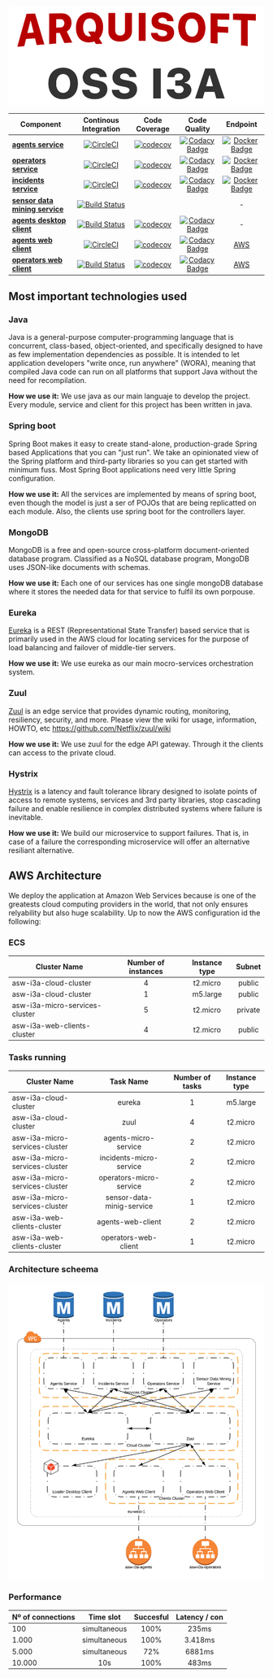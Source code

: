 ![Image of Yaktocat](.github/logo-asw-i3a-small.png)

<!-- Do  not touch anything bellow this line -->

| **Component** | **Continous Integration** | **Code Coverage** | **Code Quality** | **Endpoint**
|---|:---:|:---:|:---:|:---:|
|**[agents service](https://github.com/asw-i3a/agents-service)**        |[![CircleCI](https://circleci.com/gh/asw-i3a/agents-service/tree/master.svg?style=svg)](https://circleci.com/gh/asw-i3a/agents-service/tree/master)|[![codecov](https://codecov.io/gh/asw-i3a/agents-service/branch/master/graph/badge.svg)](https://codecov.io/gh/asw-i3a/agents-service)|[![Codacy Badge](https://api.codacy.com/project/badge/Grade/e1e90c5a89fd4da6908296545e952c81)](https://www.codacy.com/app/colunga91/agents-service?utm_source=github.com&amp;utm_medium=referral&amp;utm_content=asw-i3a/agents-service&amp;utm_campaign=Badge_Grade)|[![Docker Badge](https://img.shields.io/badge/docker%20image-latest-blue.svg)](https://hub.docker.com/r/incisystem/agents_service/)
|**[operators service](https://github.com/asw-i3a/operators-service)** |[![CircleCI](https://circleci.com/gh/asw-i3a/operators-service/tree/master.svg?style=svg)](https://circleci.com/gh/asw-i3a/operators-service/tree/master)|[![codecov](https://codecov.io/gh/asw-i3a/operators-service/branch/master/graph/badge.svg)](https://codecov.io/gh/asw-i3a/operators-service)|[![Codacy Badge](https://api.codacy.com/project/badge/Grade/76aa0b37d6d04efbb066b869e474e273)](https://www.codacy.com/app/colunga91/operators-service?utm_source=github.com&amp;utm_medium=referral&amp;utm_content=asw-i3a/operators-service&amp;utm_campaign=Badge_Grade)|[![Docker Badge](https://img.shields.io/badge/docker%20image-latest-blue.svg)](https://hub.docker.com/r/incisystem/operators_service/)
|**[incidents service](https://github.com/asw-i3a/incidents-service)** |[![CircleCI](https://circleci.com/gh/asw-i3a/incidents-service.svg?style=svg)](https://circleci.com/gh/asw-i3a/incidents-service)|[![codecov](https://codecov.io/gh/asw-i3a/incidents-service/branch/master/graph/badge.svg)](https://codecov.io/gh/asw-i3a/incidents-service)|[![Codacy Badge](https://api.codacy.com/project/badge/Grade/a43047eb0e3942a3af3ef93901cdfa87)](https://www.codacy.com/app/colunga91/incidents-service?utm_source=github.com&amp;utm_medium=referral&amp;utm_content=asw-i3a/incidents-service&amp;utm_campaign=Badge_Grade)|[![Docker Badge](https://img.shields.io/badge/docker%20image-latest-blue.svg)](https://hub.docker.com/r/incisystem/incidents_service/)
|**[sensor data mining service](https://github.com/asw-i3a/sensor-data-mining)** |[![Build Status](https://travis-ci.com/asw-i3a/sensor-data-mining.svg?branch=master)](https://travis-ci.com/asw-i3a/sensor-data-mining)|||-
|**[agents desktop client](https://github.com/asw-i3a/agents-desktop-client)** |[![Build Status](https://travis-ci.org/Arquisoft/Loader_i3a.svg?branch=master)](https://travis-ci.org/Arquisoft/Loader_i3a)|[![codecov](https://codecov.io/gh/Arquisoft/Loader_i3a/branch/master/graph/badge.svg)](https://codecov.io/gh/Arquisoft/Loader_i3a)|[![Codacy Badge](https://api.codacy.com/project/badge/Grade/27b04e16c41248d0abad6d5a4ce83911)](https://www.codacy.com/app/jelabra/Loader_i3a?utm_source=github.com&amp;utm_medium=referral&amp;utm_content=Arquisoft/Loader_i3a&amp;utm_campaign=Badge_Grade)|-
|**[agents web client](https://github.com/asw-i3a/agents-web-client)** |[![CircleCI](https://circleci.com/gh/asw-i3a/agents-web-client.svg?style=svg)](https://circleci.com/gh/asw-i3a/agents-web-client)|[![codecov](https://codecov.io/gh/asw-i3a/agents-web-client/branch/master/graph/badge.svg)](https://codecov.io/gh/asw-i3a/agents-web-client)|[![Codacy Badge](https://api.codacy.com/project/badge/Grade/93c9cdf439f7444481c42c426c0e988f)](https://www.codacy.com/app/colunga91/agents-web-client?utm_source=github.com&amp;utm_medium=referral&amp;utm_content=asw-i3a/agents-web-client&amp;utm_campaign=Badge_Grade)|[AWS](http://asw-i3a-agents-client.guill.io)
|**[operators web client](https://github.com/asw-i3a/operators-web-client)** |[![Build Status](https://travis-ci.org/Arquisoft/InciDashboard_i3a.svg?branch=master)](https://travis-ci.org/Arquisoft/InciDashboard_i3a)|[![codecov](https://codecov.io/gh/Arquisoft/InciDashboard_i3a/branch/master/graph/badge.svg)](https://codecov.io/gh/Arquisoft/InciDashboard_i3a)|[![Codacy Badge](https://api.codacy.com/project/badge/Grade/27b04e16c41248d0abad6d5a4ce83911)](https://www.codacy.com/app/jelabra/InciDashboard_i3a?utm_source=github.com&amp;utm_medium=referral&amp;utm_content=Arquisoft/Loader_i3a&amp;utm_campaign=Badge_Grade)|[AWS](http://asw-i3a-operators-client.guill.io)

<!-- Do  not touch anything above this line -->

## Most important technologies used

### Java
Java is a general-purpose computer-programming language that is concurrent, class-based, object-oriented, and specifically designed to have as few implementation dependencies as possible. It is intended to let application developers "write once, run anywhere" (WORA), meaning that compiled Java code can run on all platforms that support Java without the need for recompilation.

**How we use it:**
We use java as our main languaje to develop the project. Every module, service and client for this project has been written in java.

### Spring boot
Spring Boot makes it easy to create stand-alone, production-grade Spring based Applications that you can "just run". We take an opinionated view of the Spring platform and third-party libraries so you can get started with minimum fuss. Most Spring Boot applications need very little Spring configuration.

**How we use it:**
All the services are implemented by means of spring boot, even though the model is just a ser of POJOs that are being replicatted on each module. Also, the clients use spring boot for the controllers layer.

### MongoDB
MongoDB is a free and open-source cross-platform document-oriented database program. Classified as a NoSQL database 
program, MongoDB uses JSON-like documents with schemas.

**How we use it:**
Each one of our services has one single mongoDB database where it stores the needed data for that service to fulfil its own porpouse.

### Eureka
[Eureka](https://github.com/Netflix/eureka) is a REST (Representational State Transfer) based service that is primarily used in the AWS cloud for locating services for the purpose of load balancing and failover of middle-tier servers.

**How we use it:**
We use eureka as our main mocro-services orchestration system.

### Zuul
[Zuul](https://github.com/Netflix/zuul) is an edge service that provides dynamic routing, monitoring, resiliency, security, and more. Please view the wiki for usage, information, HOWTO, etc https://github.com/Netflix/zuul/wiki

**How we use it:**
We use zuul for the edge API gateway. Through it the clients can access to the private cloud.

### Hystrix
[Hystrix](https://github.com/Netflix/Hystrix) is a latency and fault tolerance library designed to isolate points of access to remote systems, services and 3rd party libraries, stop cascading failure and enable resilience in complex distributed systems where failure is inevitable.

**How we use it:**
We build our microservice to support failures. That is, in case of a failure the corresponding microservice will offer an alternative resiliant alternative.

## AWS Architecture
We deploy the application at Amazon Web Services because is one of the greatests cloud computing providers in the world, that not only ensures relyability but also huge scalability.
Up to now the AWS configuration id the following:

### ECS
| **Cluster Name** | **Number of instances** | **Instance type** | **Subnet**
|---|:---:|:---:|:---:|
| asw-i3a-cloud-cluster | 4 | t2.micro | public |
| asw-i3a-cloud-cluster | 1 | m5.large | public |
| asw-i3a-micro-services-cluster | 5 | t2.micro | private |
| asw-i3a-web-clients-cluster | 4 | t2.micro | public |

### Tasks running
| **Cluster Name** | **Task Name** | **Number of tasks** | **Instance type**
|---|:---:|:---:|:---:|
| asw-i3a-cloud-cluster | eureka | 1 | m5.large |
| asw-i3a-cloud-cluster | zuul | 4 | t2.micro |
| asw-i3a-micro-services-cluster | agents-micro-service | 2 | t2.micro |
| asw-i3a-micro-services-cluster | incidents-micro-service | 2 | t2.micro |
| asw-i3a-micro-services-cluster | operators-micro-service | 2 | t2.micro |
| asw-i3a-micro-services-cluster | sensor-data-minig-service | 1 | t2.micro |
| asw-i3a-web-clients-cluster | agents-web-client | 2 | t2.micro |
| asw-i3a-web-clients-cluster | operators-web-client | 1 | t2.micro |

### Architecture scheema
![Image of Yaktocat](.github/aws-architechture.png)

### Performance
| **Nº of connections** | **Time slot** | **Succesful** | **Latency / con**
|---|:---:|:---:|:---:|
100 | simultaneous | 100% | 235ms
1.000 | simultaneous | 100% | 3.418ms
5.000 | simultaneous | 72% | 6881ms
10.000 | 10s | 100% | 483ms
